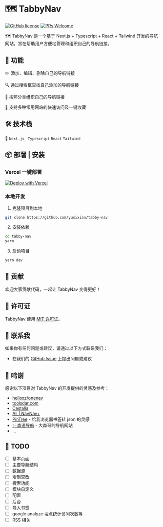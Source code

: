 # 🗺️ TabbyNav

[![GitHub license](https://img.shields.io/badge/license-MIT-blue.svg)](https://github.com/username/repo/blob/master/LICENSE) [![PRs Welcome](https://img.shields.io/badge/PRs-welcome-brightgreen.svg)](https://github.com/username/repo/pulls)

🗺️ TabbyNav 是一个基于 Next.js + Typescript + React + Tailwind 开发的导航网站，旨在帮助用户方便地管理和组织自己的导航链接。

## 🚀 功能

✏️ 添加、编辑、删除自己的导航链接

🔍 通过搜索框查找自己添加的导航链接

📁 按照分类组织自己的导航链接

🚀 支持多种常用网站的快速访问及一键收藏

## 🛠 技术栈

🔧 `Next.js ` `Typescript` `React` `Tailwind`

## 📦 部署 | 安装

### Vercel 一键部署

[![Deploy with Vercel](https://vercel.com/button)](https://vercel.com/new/clone?repository-url=https%3A%2F%2Fgithub.com%2Fyusixian%2Ftabby-nav&project-name=my-tabby-nav&repository-name=my-tabby-nav)

### 本地开发

1. 克隆项目到本地

```bash
git clone https://github.com/yusixian/tabby-nav
```

2. 安装依赖

```bash
cd tabby-nav
yarn
```

3. 启动项目

```bash
yarn dev
```

## 🤝 贡献

欢迎大家贡献代码，一起让 TabbyNav 变得更好！

## 📝 许可证

TabbyNav 使用 [MIT 许可证](./LICENSE)。

## 📧 联系我

如果你有任何问题或建议，请通过以下方式联系我们：

- 在我们的 [GitHub Issue](https://github.com/yusixian/tabby-nav/issues) 上提出问题或建议

## 🙏 鸣谢

感谢以下项目对 TabbyNav 的开发提供的灵感及参考：

- [helloxz/onenav](https://github.com/helloxz/onenav)
- [toolsdar.com](https://toolsdar.com/)
- [Castalia](https://github.com/afterwork-design/castalia)
- [All | NavNav+](https://navnav.co/)
- [PinTree](https://github.com/Pintree-io/pintree) - 给我浏览器书签转 json 的灵感
- [✨ 森语导航](https://github.com/sadose/forest-navigation) - 大森哥的导航网站
- ...

## 📝 TODO

- [ ] 基本页面
- [ ] 主要导航结构
- [ ] 数据源
- [ ] 增删查改
- [ ] 搜索功能
- [ ] 模块自定义
- [ ] 配置
- [ ] 后台
- [ ] 导入书签
- [ ] google analyze 埋点统计访问次数等
- [ ] RSS 相关
